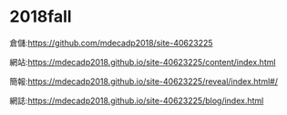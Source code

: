 # 2018fall
倉儲:https://github.com/mdecadp2018/site-40623225

網站:https://mdecadp2018.github.io/site-40623225/content/index.html

簡報:https://mdecadp2018.github.io/site-40623225/reveal/index.html#/

網誌:https://mdecadp2018.github.io/site-40623225/blog/index.html
